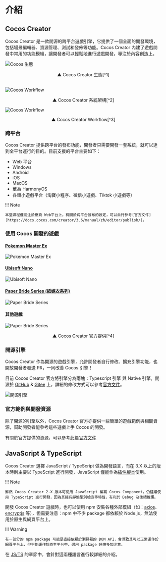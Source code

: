 # 介紹

## Cocos Creator

Cocos Creator 是一款開源的跨平台遊戲引擎，它提供了一個全面的開發環境，包括場景編輯器、資源管理、測試和發佈等功能。Cocos Creator 內建了遊戲開發中常用的功能模組，讓開發者可以輕鬆地進行遊戲開發，專注於內容創造上。

![Cocos 生態](https://i.imgur.com/VXzxAmu.png)

<center>▲ Cocos Creator 生態[^1]</center>
<br/>

![Cocos Workflow](https://docs.cocos.com/creator/3.6/manual/zh/getting-started/introduction/structure-engine.png)

<center>▲ Cocos Creator 系統架構[^2]</center>

![Cocos Workflow](https://i.imgur.com/g5WQJD8.png)

<center>▲ Cocos Creator Workflow[^3]</center>

### 跨平台

Cocos Creator 提供跨平台的發布功能，開發者只需要開發一套系統，就可以達到全平台運行的目的。目前支援的平台主要如下：

- Web 平台
- Windows
- Android
- iOS
- MacOS
- 華為 HarmonyOS
- 各類小遊戲平台（淘寶小程序、微信小遊戲、Tiktok 小遊戲等）

!!! Note

    本堂課程僅關注於網頁 Web平台上，有關於跨平台發布的設定，可以自行參考[官方文件](https://docs.cocos.com/creator/3.6/manual/zh/editor/publish/)。

### 使用 Cocos 開發的遊戲

#### [Pokemon Master Ex](https://pokemonmasters-game.com/zh-TW)

![Pokemon Master Ex](https://i.imgur.com/bLd1vO6.png)

#### [Ubisoft Nano](https://nano.ubisoft.com/)

![Ubisoft Nano](https://i.imgur.com/0Qa514g.png)

#### [Paper Bride Series (紙嫁衣系列)](https://store.steampowered.com/app/2600570/5/)

![Paper Bride Series](https://i.imgur.com/uPkheJk.png)

#### 其他遊戲

![Paper Bride Series](https://download.cocos.com/CocosWww/2022/06/%E5%9B%BE%E7%89%871-1.png)

<center>▲ Cocos Creator 官方提供[^4]</center>

### 開源引擎

Cocos Creator 作為開源的遊戲引擎，允許開發者自行修改、擴充引擎功能，也開放開發者發送 PR，一同改善 Cocos 引擎！

目前 Cocos Creator 官方將引擎分為兩塊：Typescript 引擎 與 Native 引擎，開源於 [GitHub](https://github.com/cocos/cocos-engine/) & [Gitee](https://gitee.com/mirrors_cocos-creator/engine/) 上，詳細的修改方式可以參考[官方文件](https://docs.cocos.com/creator/3.6/manual/zh/advanced-topics/engine-customization.html)。

![開源引擎](https://i.imgur.com/8xQIy4n.png)

### 官方範例與開發資源

除了開源的引擎以外，Cocos Creator 官方亦提供一些簡單的遊戲範例與相關資源，幫助開發者能參考這些遊戲上手 Cocos 的開發。

有關於官方提供的資源，可以參考此篇[官方文件](https://docs.cocos.com/creator/3.6/manual/zh/getting-started/support.html)

## JavaScript & TypeScript

Cocos Creator 選擇 JavaScript / TypeScript 做為開發語言，而在 3.X 以上的版本時則主要以 TypeScript 進行開發，JavaScript 僅能作為[插件腳本](https://docs.cocos.com/creator/3.6/manual/zh/scripting/external-scripts.html)使用。

!!! Note

    雖然 Cocos Creator 2.X 版本可使用 JavaScript 編寫 Cocos Component，仍建議使用 TypeScript 進行開發，因為其擁有靜態型別檢查等特性，有利於 Debug 及後續維護。

開發 Cocos Creator 遊戲時，也可以使用 npm 安裝各種外部模組（如：[axios](https://www.youtube.com/watch?v=iw8ptzel4sk)、[encryptjs](https://www.npmjs.com/package/encryptjs) 等），但需要注意：npm 中不少 package 都依賴於 Node.js，無法使用於原生與網頁平台上。

!!! Warning

    有一部分的 npm package 可能是直接依賴於瀏覽器的 DOM API，會導致其可以正常運作於網頁平台上，但不能運作於原生平台中，選用 package 時應多加注意。

在 [JS/TS](/webgame-engine/learn-js/basic-and-syntax/) 的章節中，會針對這兩種語言進行較詳細的介紹。

[^1]: [36 氪 - 不只是游戏引擎，「Cocos 」完成 5000 万美元 B 轮融资](http://china.36kr.com/p/1693563623168896?column=%20&navId=24)
[^2]: [Cocos Creator 官方－系統架構](https://docs.cocos.com/creator/3.6/manual/zh/getting-started/introduction/#%E6%9E%B6%E6%9E%84%E7%89%B9%E8%89%B2)
[^3]: [Cocos Creator 官方－Workflow](https://docs.cocos.com/creator/3.6/manual/zh/getting-started/introduction/#%E5%B7%A5%E4%BD%9C%E6%B5%81%E7%A8%8B%E8%AF%B4%E6%98%8E)
[^4]: [Cocos Creator 官方－上架遊戲](https://www.cocos.com/post/54963e5ec11d76db476ac1c915c76dbf)
